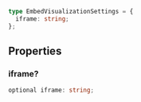 ```ts
type EmbedVisualizationSettings = {
  iframe: string;
};
```

## Properties

### iframe?

```ts
optional iframe: string;
```
